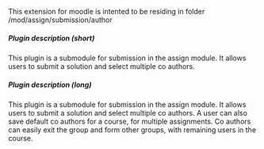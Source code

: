 This extension for moodle is intented to be residing in folder 
<moodle>/mod/assign/submission/author

##### Plugin description (short)
This plugin is a submodule for submission in the assign module. It allows users to submit a solution and select multiple co authors.

##### Plugin description (long)
This plugin is a submodule for submission in the assign module. It allows users to submit a solution and select multiple co authors. A user can also save default co authors for a course, for multiple assignments. Co authors can easily exit the group and form other groups, with remaining users in the course.

